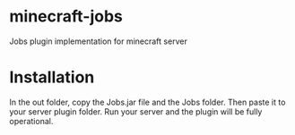 # minecraft-jobs
Jobs plugin implementation for minecraft server

# Installation
In the out folder, copy the Jobs.jar file and the Jobs folder. Then paste it to your server plugin folder.
Run your server and the plugin will be fully operational.
